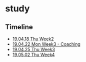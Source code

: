 # study

## Timeline

- [19.04.18 Thu Week2](./week2.md)
- [19.04.22 Mon Week3 - Coaching](./week3-coaching(feat.posquit0).md)
- [19.04.25 Thu Week3](./week3.md)
- [19.05.02 Thu Week4](./week4.md)
